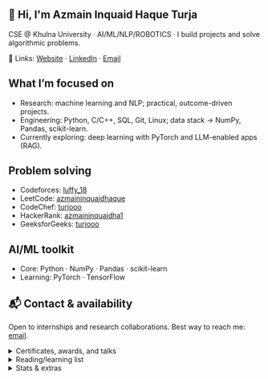 ## 👋 Hi, I'm Azmain Inquaid Haque Turja

CSE @ Khulna University · AI/ML/NLP/ROBOTICS · I build projects and solve algorithmic problems.

🔗 Links: [Website](https://azmaininquaid.me) · [LinkedIn](https://www.linkedin.com/in/azmain-inquaid-haque-44a4b62b1/) · [Email](mailto:azmaininquaidhaque@gmail.com)

## What I’m focused on
- Research: machine learning and NLP; practical, outcome-driven projects.
- Engineering: Python, C/C++, SQL, Git, Linux; data stack → NumPy, Pandas, scikit-learn.
- Currently exploring: deep learning with PyTorch and LLM-enabled apps (RAG).

<!-- ## Selected projects
- Pin your best 4–6 repos on your profile for visibility (GitHub → your profile → Customize profile → Pinned).
- Add 3–5 short bullets here with problem → approach → outcome (numbers beat adjectives).
        - Example: Project Name — one-line problem/solution. Result: metric/impact. [Code] · [Demo] · [Write-up] -->

## Problem solving
- Codeforces: [luffy_18](https://codeforces.com/profile/luffy_18)
- LeetCode: [azmaininquaidhaque](https://www.leetcode.com/azmaininquaidhaque)
- CodeChef: [turjooo](https://www.codechef.com/users/turjooo)
- HackerRank: [azmaininquaidha1](https://www.hackerrank.com/azmaininquaidha1)
- GeeksforGeeks: [turjooo](https://auth.geeksforgeeks.org/user/turjooo)

## AI/ML toolkit
- Core: Python · NumPy · Pandas · scikit-learn
- Learning: PyTorch · TensorFlow

## 📬 Contact & availability
Open to internships and research collaborations. Best way to reach me: [email](mailto:azmaininquaidhaque@gmail.com).

<details>
<summary>Certificates, awards, and talks</summary>
-UIHP-IC4
July 16, 2025
1st Place
Team Name: Pulsy Drive

Uttara University Inter-University Programming Contest 2025
June 21, 2025
93th Place
Team Name: KU_BlackBolt

MTB Presents AUST Inter University Programming Contest 2025
February 22, 2025
104th Place
Team Name: KU_Identity_Crisis

Khulna Regional Inter University Programming Contest (KRIUPC)
November 10, 2024
40th Place
Team Name: WrongDecision
<!-- - Add a concise list here (keep it to 3–6 items). Link to proof where possible. -->

</details>

<details>
<summary>Reading/learning list</summary>

- PyTorch basics → reproducible training, evaluation
- LLM apps → prompt engineering, RAG evaluation
- Practical NLP → tokenization, embeddings, vector search

</details>

<details>
<summary>Stats & extras</summary>
<p>
        <img src="https://github-readme-stats.vercel.app/api?username=inquaid&show_icons=true&theme=transparent" alt="GitHub stats for inquaid" />
</p>
<p>
        <img src="https://github-readme-stats.vercel.app/api/top-langs/?username=inquaid&layout=compact&theme=transparent" alt="Top languages used by inquaid" />
</p>
<p>
        <img src="./github-contribution-grid-snake.svg" alt="Animated contribution snake" />
</p>

</details>
